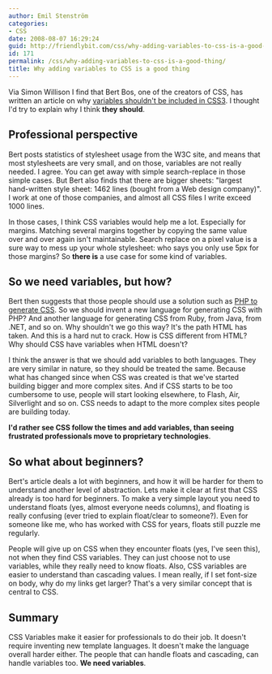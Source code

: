 ```yaml
---
author: Emil Stenström
categories:
- CSS
date: 2008-08-07 16:29:24
guid: http://friendlybit.com/css/why-adding-variables-to-css-is-a-good-thing/
id: 171
permalink: /css/why-adding-variables-to-css-is-a-good-thing/
title: Why adding variables to CSS is a good thing
---
```


Via Simon Willison I find that Bert Bos, one of the creators of CSS, has written an article on why [variables shouldn't be included in CSS3](http://www.w3.org/People/Bos/CSS-variables). I thought I'd try to explain why I think **they should**.

## Professional perspective

Bert posts statistics of stylesheet usage from the W3C site, and means that most stylesheets are very small, and on those, variables are not really needed. I agree. You can get away with simple search-replace in those simple cases. But Bert also finds that there are bigger sheets: "largest hand-written style sheet: 1462 lines (bought from a Web design company)". I work at one of those companies, and almost all CSS files I write exceed 1000 lines.

In those cases, I think CSS variables would help me a lot. Especially for margins. Matching several margins together by copying the same value over and over again isn't maintainable. Search replace on a pixel value is a sure way to mess up your whole stylesheet: who says you only use 5px for those margins? So **there is** a use case for some kind of variables.

## So we need variables, but how?

Bert then suggests that those people should use a solution such as [PHP to generate CSS](http://interfacelab.com/variables-in-css-via-php/). So we should invent a new language for generating CSS with PHP? And another language for generating CSS from Ruby, from Java, from .NET, and so on. Why shouldn't we go this way? It's the path HTML has taken. And this is a hard nut to crack. How is CSS different from HTML? Why should CSS have variables when HTML doesn't?

I think the answer is that we should add variables to both languages. They are very similar in nature, so they should be treated the same. Because what has changed since when CSS was created is that we've started building bigger and more complex sites. And if CSS starts to be too cumbersome to use, people will start looking elsewhere, to Flash, Air, Silverlight and so on. CSS needs to adapt to the more complex sites people are building today.

**I'd rather see CSS follow the times and add variables, than seeing frustrated professionals move to proprietary technologies**.

## So what about beginners?

Bert's article deals a lot with beginners, and how it will be harder for them to understand another level of abstraction. Lets make it clear at first that CSS already is too hard for beginners. To make a very simple layout you need to understand floats (yes, almost everyone needs columns), and floating is really confusing (ever tried to explain float/clear to someone?). Even for someone like me, who has worked with CSS for years, floats still puzzle me regularly.

People will give up on CSS when they encounter floats (yes, I've seen this), not when they find CSS variables. They can just choose not to use variables, while they really need to know floats. Also, CSS variables are easier to understand than cascading values. I mean really, if I set font-size on body, why do my links get larger? That's a very similar concept that is central to CSS.

## Summary

CSS Variables make it easier for professionals to do their job. It doesn't require inventing new template languages. It doesn't make the language overall harder either. The people that can handle floats and cascading, can handle variables too. **We need variables**.
